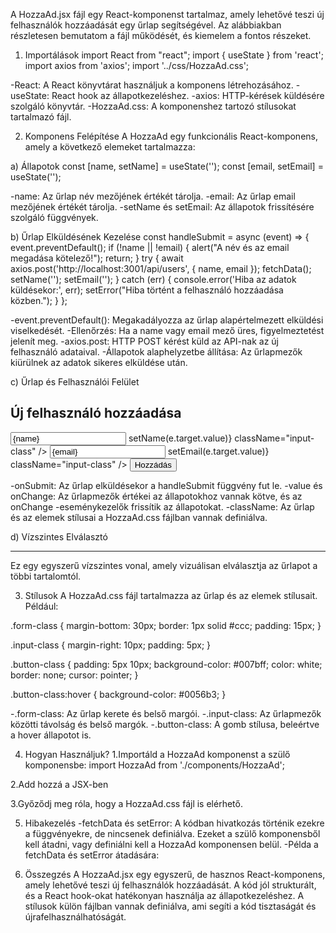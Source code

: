 A HozzaAd.jsx fájl egy React-komponenst tartalmaz, amely lehetővé teszi új felhasználók hozzáadását egy űrlap segítségével. Az alábbiakban részletesen bemutatom a fájl működését, és kiemelem a fontos részeket.

1. Importálások
import React from "react";
import { useState } from 'react';
import axios from 'axios';
import '../css/HozzaAd.css';

-React: A React könyvtárat használjuk a komponens létrehozásához.
-useState: React hook az állapotkezeléshez.
-axios: HTTP-kérések küldésére szolgáló könyvtár.
-HozzaAd.css: A komponenshez tartozó stílusokat tartalmazó fájl.

2. Komponens Felépítése
A HozzaAd egy funkcionális React-komponens, amely a következő elemeket tartalmazza:

a) Állapotok
const [name, setName] = useState('');
const [email, setEmail] = useState('');

-name: Az űrlap név mezőjének értékét tárolja.
-email: Az űrlap email mezőjének értékét tárolja.
-setName és setEmail: Az állapotok frissítésére szolgáló függvények.

b) Űrlap Elküldésének Kezelése
const handleSubmit = async (event) => {
    event.preventDefault();
    if (!name || !email) {
        alert("A név és az email megadása kötelező!");
        return;
    }
    try {
        await axios.post('http://localhost:3001/api/users', { name, email });
        fetchData(); 
        setName('');
        setEmail('');
    } catch (err) {
        console.error('Hiba az adatok küldésekor:', err);
        setError("Hiba történt a felhasználó hozzáadása közben.");
    }
};

-event.preventDefault(): Megakadályozza az űrlap alapértelmezett elküldési viselkedését.
-Ellenőrzés: Ha a name vagy email mező üres, figyelmeztetést jelenít meg.
-axios.post: HTTP POST kérést küld az API-nak az új felhasználó adataival.
-Állapotok alaphelyzetbe állítása: Az űrlapmezők kiürülnek az adatok sikeres elküldése után.

c) Űrlap és Felhasználói Felület

<form onSubmit={handleSubmit} className="form-class">
    <h2>Új felhasználó hozzáadása</h2>
    <input
        type="text"
        placeholder="Név"
        value={name}
        onChange={e => setName(e.target.value)}
        className="input-class"
    />
    <input
        type="email"
        placeholder="Email"
        value={email}
        onChange={e => setEmail(e.target.value)}
        className="input-class"
    />
    <button type="submit" className="button-class">Hozzádás</button>
</form>

-onSubmit: Az űrlap elküldésekor a handleSubmit függvény fut le.
-value és onChange: Az űrlapmezők értékei az állapotokhoz vannak kötve, és az onChange -eseménykezelők frissítik az állapotokat.
-className: Az űrlap és az elemek stílusai a HozzaAd.css fájlban vannak definiálva.

d) Vízszintes Elválasztó
<hr />

Ez egy egyszerű vízszintes vonal, amely vizuálisan elválasztja az űrlapot a többi tartalomtól.

3. Stílusok
A HozzaAd.css fájl tartalmazza az űrlap és az elemek stílusait. 
Például:

.form-class {
    margin-bottom: 30px;
    border: 1px solid #ccc;
    padding: 15px;
}

.input-class {
    margin-right: 10px;
    padding: 5px;
}

.button-class {
    padding: 5px 10px;
    background-color: #007bff;
    color: white;
    border: none;
    cursor: pointer;
}

.button-class:hover {
    background-color: #0056b3;
}

-.form-class: Az űrlap kerete és belső margói.
-.input-class: Az űrlapmezők közötti távolság és belső margók.
-.button-class: A gomb stílusa, beleértve a hover állapotot is.

4. Hogyan Használjuk?
 1.Importáld a HozzaAd komponenst a szülő komponensbe:
 import HozzaAd from './components/HozzaAd';

 2.Add hozzá a JSX-ben
 <HozzaAd />

 3.Győződj meg róla, hogy a HozzaAd.css fájl is elérhető.

5. Hibakezelés
-fetchData és setError: A kódban hivatkozás történik ezekre a függvényekre, de nincsenek definiálva. Ezeket a szülő komponensből kell átadni, vagy definiálni kell a HozzaAd komponensen belül.
-Példa a fetchData és setError átadására:

<HozzaAd fetchData={fetchData} setError={setError} />

6. Összegzés
A HozzaAd.jsx egy egyszerű, de hasznos React-komponens, amely lehetővé teszi új felhasználók hozzáadását. A kód jól strukturált, és a React hook-okat hatékonyan használja az állapotkezeléshez. A stílusok külön fájlban vannak definiálva, ami segíti a kód tisztaságát és újrafelhasználhatóságát.